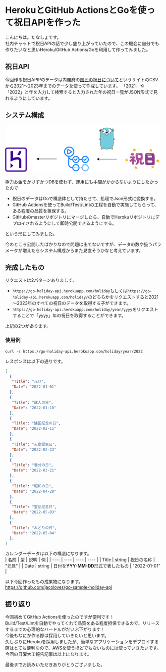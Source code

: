# HerokuとGitHub ActionsとGoを使って祝日APIを作った
こんにちは。たなしょです。    
社内チャットで祝日APIの話で少し盛り上がっていたので、この機会に自分でも作りたいなと思いHeroku/GitHub Actions/Goを利用して作ってみました。

## 祝日API
今回作る祝日APIPのデータは内閣府の[国民の祝日について](https://www8.cao.go.jp/chosei/shukujitsu/gaiyou.html)というサイトのCSVから2021～2023年までのデータを使って作成しています。
「2021」や「2022」と年を入力して検索すると入力された年の祝日一覧がJSON形式で見れるようにしています。

## システム構成
![祝日APIのシステム構成図](./img/holidayapi_architecture.png)

極力お金をかけずかつDBを使わず、運用にも手間がかからないようにしたかったので
- 祝日のデータはGoで構造体として持たせて、処理でJson形式に変換する。
- GitHub Actionsを使ってBuild/Test/Lintの工程を自動で実施してもらって、ある程度の品質を担保する。
- GitHubのmasterリポジトリにマージしたら、自動でHerokuリポジトリにデプロイされるようにして即時公開できるようにする。

という形にしてみました。

今のところ公開したばかりなので問題は出てないですが、データの数や扱うパラメータが増えたらシステム構成からまた見直そうかなと考えています。

## 完成したもの
リクエストは2パターンありまして、
- `https://go-holiday-api.herokuapp.com/holiday`もしくは`https://go-holiday-api.herokuapp.com/holiday/`のどちらかをリクエストすると2021～2023年のすべての祝日のデータを取得する子ができます。
- `https://go-holiday-api.herokuapp.com/holiday/year/yyyy`をリクエストすることで「yyyy」年の祝日を取得することができます。

上記の2つがあります。

### 使用例
```curl
curl -s https://go-holiday-api.herokuapp.com/holiday/year/2022
```

レスポンスは以下の通りです。

```json
[
  {
   "Title": "元旦",
   "Date": "2022-01-01"
  },
  {
   "Title": "成人の日",
   "Date": "2022-01-10"
  },
  {
   "Title": "建国記念の日",
   "Date": "2022-02-11"
  },
  {
   "Title": "天皇誕生日",
   "Date": "2022-02-23"
  },
  {
   "Title": "春分の日",
   "Date": "2022-03-21"
  },
  {
   "Title": "昭和の日",
   "Date": "2022-04-29"
  },
  {
   "Title": "憲法記念日",
   "Date": "2022-05-03"
  },
  {
   "Title": "みどりの日",
   "Date": "2022-05-04"
  },
]
```

カレンダーデータは以下の構造になります。   
| 名前 | 型 | 説明 | 例 |
| ---- | ---- | ---- | ---- |
| Title | string | 祝日の名称 | "元旦" |
| Date | string | 日付を**YYY-MM-DD**形式で表したもの | "2022-01-01" |

以下今回作ったもの成果物になります。   
https://github.com/jacoloves/go-sample-holiday-api

## 振り返り
今回初めてGitHub Actionsを使ったのですが便利です！    
Build/Test/Lintを自動でやってくれて品質をある程度担保できるので、リリースするまでの心理的なハードルがだいぶ下がります！   
今後もなにか作る際は採用していきたいと思います。   
久しぶりにHerokuを採用しましたが、簡単なアプリケーションをデプロイする際はとても便利なので、AWSを使うほどでもないものには使っていきたいです。   
今回の日曜大工報告記事は以上になります。

最後までお読みいただきありがとうございました。